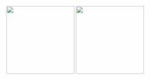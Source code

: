 <a href="https://github.com/notdodo"><img src="https://github-readme-stats.vercel.app/api?username=notdodo&count_private=true" height="180" /></a> <a href="https://github.com/notdodo"><img src="https://github-readme-stats.vercel.app/api/top-langs/?username=notdodo&langs_count=8&theme=dark&hide=html,css&layout=compact" height="180" /></a>
